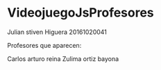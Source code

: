 # VideojuegoJsProfesores
Julian stiven Higuera 20161020041




Profesores que aparecen:

Carlos arturo reina
Zulima ortiz bayona

